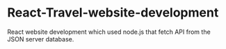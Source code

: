 # React-Travel-website-development
React website development which used node.js that fetch API from the JSON server database.
